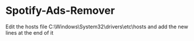 # Spotify-Ads-Remover
Edit the hosts file
C:\Windows\System32\drivers\etc\hosts
and add the new lines at the end of it
